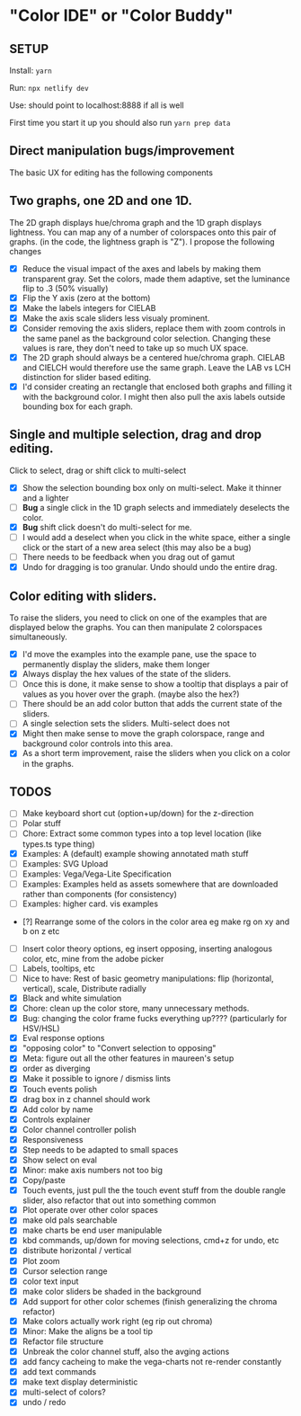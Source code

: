 # "Color IDE" or "Color Buddy"

## SETUP

Install: `yarn`

Run: `npx netlify dev`

Use: should point to localhost:8888 if all is well

First time you start it up you should also run `yarn prep data`

## Direct manipulation bugs/improvement

The basic UX for editing has the following components

## Two graphs, one 2D and one 1D.

The 2D graph displays hue/chroma graph and the 1D graph displays lightness. You can map any of a number of colorspaces onto this pair of graphs. (in the code, the lightness graph is "Z"). I propose the following changes

- [x] Reduce the visual impact of the axes and labels by making them transparent gray. Set the colors, made them adaptive, set the luminance flip to .3 (50% visually)
- [x] Flip the Y axis (zero at the bottom)
- [x] Make the labels integers for CIELAB
- [x] Make the axis scale sliders less visualy prominent.
- [x] Consider removing the axis sliders, replace them with zoom controls in the same panel as the background color selection. Changing these values is rare, they don't need to take up so much UX space.
- [x] The 2D graph should always be a centered hue/chroma graph. CIELAB and CIELCH would therefore use the same graph. Leave the LAB vs LCH distinction for slider based editing.
- [x] I'd consider creating an rectangle that enclosed both graphs and filling it with the background color. I might then also pull the axis labels outside bounding box for each graph.

## Single and multiple selection, drag and drop editing.

Click to select, drag or shift click to multi-select

- [x] Show the selection bounding box only on multi-select. Make it thinner and a lighter
- [ ] **Bug** a single click in the 1D graph selects and immediately deselects the color.
- [x] **Bug** shift click doesn't do multi-select for me.
- [ ] I would add a deselect when you click in the white space, either a single click or the start of a new area select (this may also be a bug)
- [ ] There needs to be feedback when you drag out of gamut
- [x] Undo for dragging is too granular. Undo should undo the entire drag.

## Color editing with sliders.

To raise the sliders, you need to click on one of the examples that are displayed below the graphs. You can then manipulate 2 colorspaces simultaneously.

- [x] I'd move the examples into the example pane, use the space to permanently display the sliders, make them longer
- [x] Always display the hex values of the state of the sliders.
- [ ] Once this is done, it make sense to show a tooltip that displays a pair of values as you hover over the graph. (maybe also the hex?)
- [ ] There should be an add color button that adds the current state of the sliders.
- [ ] A single selection sets the sliders. Multi-select does not
- [x] Might then make sense to move the graph colorspace, range and background color controls into this area.
- [x] As a short term improvement, raise the sliders when you click on a color in the graphs.

## TODOS

- [ ] Make keyboard short cut (option+up/down) for the z-direction
- [ ] Polar stuff
- [ ] Chore: Extract some common types into a top level location (like types.ts type thing)
- [x] Examples: A (default) example showing annotated math stuff
- [ ] Examples: SVG Upload
- [ ] Examples: Vega/Vega-Lite Specification
- [ ] Examples: Examples held as assets somewhere that are downloaded rather than components (for consistency)
- [ ] Examples: higher card. vis examples
- [?] Rearrange some of the colors in the color area eg make rg on xy and b on z etc
- [ ] Insert color theory options, eg insert opposing, inserting analogous color, etc, mine from the adobe picker
- [ ] Labels, tooltips, etc
- [ ] Nice to have: Rest of basic geometry manipulations: flip (horizontal, vertical), scale, Distribute radially
- [x] Black and white simulation
- [x] Chore: clean up the color store, many unnecessary methods.
- [x] Bug: changing the color frame fucks everything up???? (particularly for HSV/HSL)
- [x] Eval response options
- [x] "opposing color" to "Convert selection to opposing"
- [x] Meta: figure out all the other features in maureen's setup
- [x] order as diverging
- [x] Make it possible to ignore / dismiss lints
- [x] Touch events polish
- [x] drag box in z channel should work
- [x] Add color by name
- [x] Controls explainer
- [x] Color channel controller polish
- [x] Responsiveness
- [x] Step needs to be adapted to small spaces
- [x] Show select on eval
- [x] Minor: make axis numbers not too big
- [x] Copy/paste
- [x] Touch events, just pull the the touch event stuff from the double rangle slider, also refactor that out into something common
- [x] Plot operate over other color spaces
- [x] make old pals searchable
- [x] make charts be end user manipulable
- [x] kbd commands, up/down for moving selections, cmd+z for undo, etc
- [x] distribute horizontal / vertical
- [x] Plot zoom
- [x] Cursor selection range
- [x] color text input
- [x] make color sliders be shaded in the background
- [x] Add support for other color schemes (finish generalizing the chroma refactor)
- [x] Make colors actually work right (eg rip out chroma)
- [x] Minor: Make the aligns be a tool tip
- [x] Refactor file structure
- [x] Unbreak the color channel stuff, also the avging actions
- [x] add fancy cacheing to make the vega-charts not re-render constantly
- [x] add text commands
- [x] make text display deterministic
- [x] multi-select of colors?
- [x] undo / redo
